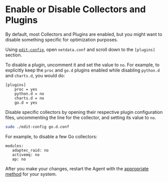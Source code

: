 # Enable or Disable Collectors and Plugins

By default, most Collectors and Plugins are enabled, but you might want to disable something specific for optimization purposes.

Using [`edit-config`](/docs/netdata-agent/configuration/README.md#edit-a-configuration-file-using-edit-config), open `netdata.conf` and scroll down to the `[plugins]` section.

To disable a plugin, uncomment it and set the value to `no`. For example, to explicitly keep the `proc` and `go.d` plugins enabled while disabling `python.d` and `charts.d`, you would do:

```text
[plugins]
    proc = yes
    python.d = no
    charts.d = no
    go.d = yes
```

Disable specific collectors by opening their respective plugin configuration files, uncommenting the line for the collector, and setting its value to `no`.

```bash
sudo ./edit-config go.d.conf
```

For example, to disable a few Go collectors:

```text
modules:
   adaptec_raid: no
   activemq: no
   ap: no
```

After you make your changes, restart the Agent with the [appropriate method](/docs/netdata-agent/start-stop-restart.md) for your system.
